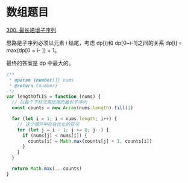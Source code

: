 # 数组题目

[300. 最长递增子序列](https://leetcode.cn/problems/longest-increasing-subsequence/)

思路是子序列必须以元素 i 结尾，考虑 dp[i]和 dp[0~i-1]之间的关系 dp[i] = max(dp[0 ~ i- ]) + 1。

最终的答案是 dp 中最大的。

```js
/**
 * @param {number[]} nums
 * @return {number}
 */
var lengthOfLIS = function (nums) {
  // 以每个下标元素结尾的最长子序列
  const counts = new Array(nums.length).fill(1)

  for (let i = 1; i < nums.length; i++) {
    // 这个循环中存在优化的空间
    for (let j = i - 1; j >= 0; j--) {
      if (nums[j] < nums[i]) {
        counts[i] = Math.max(counts[j] + 1, counts[i])
      }
    }
  }

  return Math.max(...counts)
}
```

